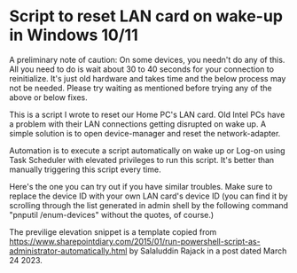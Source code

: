 # Script to reset LAN card on wake-up in Windows 10/11
A preliminary note of caution: On some devices, you needn't do any of this. All you need to do is wait about 30 to 40 seconds for your connection to reinitialize. It's just old hardware and takes time and the below process may not be needed. Please try waiting as mentioned before trying any of the above or below fixes.

This is a script I wrote to reset our Home PC's LAN card. Old Intel PCs have a problem with their LAN connections getting disrupted on wake up. A simple solution is to open device-manager and reset the network-adapter.

Automation is to execute a script automatically on wake up or Log-on using Task Scheduler with elevated privileges to run this script. It's better than manually triggering this script every time.

Here's the one you can try out if you have similar troubles. Make sure to replace the device ID with your own LAN card's device ID (you can find it by scrolling through the list generated in admin shell by the following command "pnputil /enum-devices" without the quotes, of course.)

The previlige elevation snippet is a template copied from https://www.sharepointdiary.com/2015/01/run-powershell-script-as-administrator-automatically.html by Salaluddin Rajack in a post dated March 24 2023.
